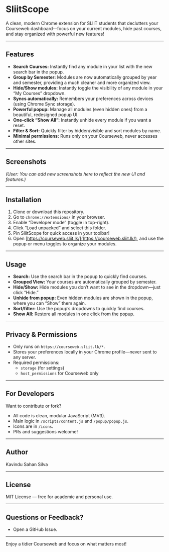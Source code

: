 # SliitScope

A clean, modern Chrome extension for SLIIT students that declutters your Courseweb dashboard—focus on your current modules, hide past courses, and stay organized with powerful new features!

---

## Features

*   **Search Courses:** Instantly find any module in your list with the new search bar in the popup.
*   **Group by Semester:** Modules are now automatically grouped by year and semester, providing a much cleaner and more organized view.
*   **Hide/Show modules:** Instantly toggle the visibility of any module in your “My Courses” dropdown.
*   **Syncs automatically:** Remembers your preferences across devices (using Chrome Sync storage).
*   **Powerful popup:** Manage all modules (even hidden ones) from a beautiful, redesigned popup UI.
*   **One-click “Show All”:** Instantly unhide every module if you want a reset.
*   **Filter & Sort:** Quickly filter by hidden/visible and sort modules by name.
*   **Minimal permissions:** Runs only on your Courseweb, never accesses other sites.

---

## Screenshots

*(User: You can add new screenshots here to reflect the new UI and features.)*

---

## Installation

1.  Clone or download this repository.
2.  Go to `chrome://extensions/` in your browser.
3.  Enable “Developer mode” (toggle in top-right).
4.  Click “Load unpacked” and select this folder.
  5. Pin SliitScope for quick access in your toolbar!
6.  Open [https://courseweb.sliit.lk/](https://courseweb.sliit.lk/), and use the popup or menu toggles to organize your modules.

---

## Usage

*   **Search:** Use the search bar in the popup to quickly find courses.
*   **Grouped View:** Your courses are automatically grouped by semester.
*   **Hide/Show:** Hide modules you don’t want to see in the dropdown—just click “Hide.”
*   **Unhide from popup:** Even hidden modules are shown in the popup, where you can “Show” them again.
*   **Sort/filter:** Use the popup’s dropdowns to quickly find courses.
*   **Show All:** Restore all modules in one click from the popup.

---

## Privacy & Permissions

*   Only runs on `https://courseweb.sliit.lk/*`.
*   Stores your preferences locally in your Chrome profile—never sent to any server.
*   Required permissions:
    *   `storage` (for settings)
    *   `host_permissions` for Courseweb only

---

## For Developers

Want to contribute or fork?

*   All code is clean, modular JavaScript (MV3).
*   Main logic in `/scripts/content.js` and `/popup/popup.js`.
*   Icons are in `/icons`.
*   PRs and suggestions welcome!

---

## Author

Kavindu Sahan Silva

---

## License

MIT License — free for academic and personal use.

---

## Questions or Feedback?

*   Open a GitHub Issue.

---

Enjoy a tidier Courseweb and focus on what matters most!
